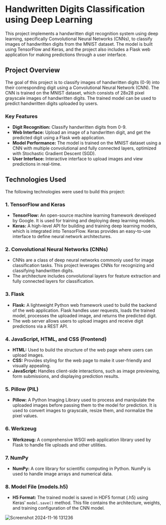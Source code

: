 # Handwritten Digits Classification using Deep Learning

This project implements a handwritten digit recognition system using deep learning, specifically Convolutional Neural Networks (CNNs), to classify images of handwritten digits from the MNIST dataset. The model is built using TensorFlow and Keras, and the project also includes a Flask web application for making predictions through a user interface.

## Project Overview

The goal of this project is to classify images of handwritten digits (0-9) into their corresponding digit using a Convolutional Neural Network (CNN). The CNN is trained on the MNIST dataset, which consists of 28x28 pixel grayscale images of handwritten digits. The trained model can be used to predict handwritten digits uploaded by users.

### Key Features

- **Digit Recognition:** Classify handwritten digits from 0-9.
- **Web Interface:** Upload an image of a handwritten digit, and get the predicted digit using a Flask web application.
- **Model Performance:** The model is trained on the MNIST dataset using a CNN with multiple convolutional and fully connected layers, optimized with Stochastic Gradient Descent (SGD).
- **User Interface:** Interactive interface to upload images and view predictions in real-time.

## Technologies Used

The following technologies were used to build this project:

### 1. **TensorFlow and Keras**
   - **TensorFlow:** An open-source machine learning framework developed by Google. It is used for training and deploying deep learning models.
   - **Keras:** A high-level API for building and training deep learning models, which is integrated into TensorFlow. Keras provides an easy-to-use interface to define neural network architectures.
   
### 2. **Convolutional Neural Networks (CNNs)**
   - CNNs are a class of deep neural networks commonly used for image classification tasks. This project leverages CNNs for recognizing and classifying handwritten digits.
   - The architecture includes convolutional layers for feature extraction and fully connected layers for classification.

### 3. **Flask**
   - **Flask:** A lightweight Python web framework used to build the backend of the web application. Flask handles user requests, loads the trained model, processes the uploaded image, and returns the predicted digit.
   - The web server allows users to upload images and receive digit predictions via a REST API.
   
### 4. **JavaScript, HTML, and CSS (Frontend)**
   - **HTML:** Used to build the structure of the web page where users can upload images.
   - **CSS:** Provides styling for the web page to make it user-friendly and visually appealing.
   - **JavaScript:** Handles client-side interactions, such as image previewing, form submissions, and displaying prediction results.
   
### 5. **Pillow (PIL)**
   - **Pillow:** A Python Imaging Library used to process and manipulate the uploaded images before passing them to the model for prediction. It is used to convert images to grayscale, resize them, and normalize the pixel values.

### 6. **Werkzeug**
   - **Werkzeug:** A comprehensive WSGI web application library used by Flask to handle file uploads and other utilities.

### 7. **NumPy**
   - **NumPy:** A core library for scientific computing in Python. NumPy is used to handle image arrays and numerical data.

### 8. **Model File (models.h5)**
   - **H5 Format:** The trained model is saved in HDF5 format (.h5) using Keras' `model.save()` method. This file contains the architecture, weights, and training configuration of the CNN model.

![Screenshot 2024-11-16 131236](https://github.com/user-attachments/assets/c47f718f-a729-4aff-908c-1aaf2032c47a)

